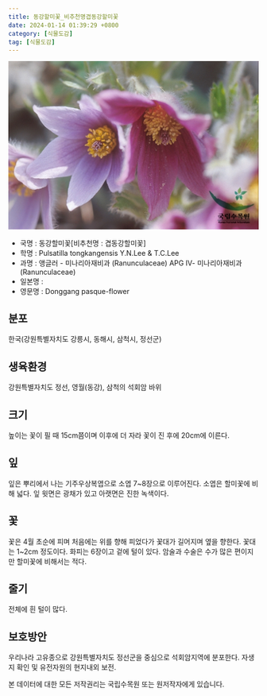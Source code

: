 ```yaml
---
title: 동강할미꽃_비추천명겹동강할미꽃
date: 2024-01-14 01:39:29 +0800
category: [식물도감]
tag: [식물도감]
---
```




![동강할미꽃[비추천명 : 겹동강할미꽃]](/assets/img/fileUpload/plants/basic/Ranunculaceae/Pulsatilla/19481/19481_1_th2.jpg)
- 국명 : 동강할미꽃[비추천명 : 겹동강할미꽃]
- 학명 : Pulsatilla tongkangensis Y.N.Lee & T.C.Lee
- 과명 : 앵글러 - 미나리아재비과 (Ranunculaceae) APG Ⅳ- 미나리아재비과 (Ranunculaceae)
- 일본명 : 
- 영문명 : Donggang pasque-flower


## 분포
한국(강원특별자치도 강릉시, 동해시, 삼척시, 정선군) 
## 생육환경
강원특별자치도 정선, 영월(동강), 삼척의 석회암 바위
## 크기
높이는 꽃이 필 때 15cm쯤이며 이후에 더 자라 꽃이 진 후에 20cm에 이른다. 
## 잎
잎은 뿌리에서 나는 기주우상복엽으로 소엽 7~8장으로 이루어진다. 소엽은 할미꽃에 비해 넓다. 잎 윗면은 광채가 있고 아랫면은 진한 녹색이다.
## 꽃
꽃은 4월 초순에 피며 처음에는 위를 향해 피었다가 꽃대가 길어지며 옆을 향한다. 꽃대는 1~2cm 정도이다. 화피는 6장이고 겉에 털이 있다. 암술과 수술은 수가 많은 편이지만 할미꽃에 비해서는 적다.
## 줄기
전체에 흰 털이 많다.
## 보호방안
우리나라 고유종으로 강원특별자치도 정선군을 중심으로 석회암지역에 분포한다. 자생지 확인 및 유전자원의 현지내외 보전.






본 데이터에 대한 모든 저작권리는 국립수목원 또는 원저작자에게 있습니다.
